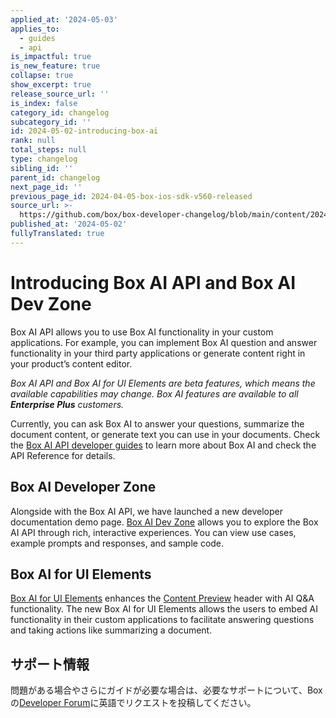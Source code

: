 ```yaml
---
applied_at: '2024-05-03'
applies_to:
  - guides
  - api
is_impactful: true
is_new_feature: true
collapse: true
show_excerpt: true
release_source_url: ''
is_index: false
category_id: changelog
subcategory_id: ''
id: 2024-05-02-introducing-box-ai
rank: null
total_steps: null
type: changelog
sibling_id: ''
parent_id: changelog
next_page_id: ''
previous_page_id: 2024-04-05-box-ios-sdk-v560-released
source_url: >-
  https://github.com/box/box-developer-changelog/blob/main/content/2024/05-02-introducing-box-ai.md
published_at: '2024-05-02'
fullyTranslated: true
---
```

# Introducing Box AI API and Box AI Dev Zone

Box AI API allows you to use Box AI functionality in your custom applications. For example, you can implement Box AI question and answer functionality in your third party applications or generate content right in your product’s content editor.

_Box AI API and Box AI for UI Elements are beta features, which means the available capabilities may change. Box AI features are available to all **Enterprise Plus** customers._

<!-- more -->

Currently, you can ask Box AI to answer your questions, summarize the document content, or generate text you can use in your documents. Check the [Box AI API developer guides][1] to learn more about Box AI and check the API Reference for details.

## Box AI Developer Zone

Alongside with the Box AI API, we have launched a new developer documentation demo page. [Box AI Dev Zone][2] allows you to explore the Box AI API through rich, interactive experiences. You can view use cases, example prompts and responses, and sample code.

## Box AI for UI Elements

[Box AI for UI Elements][3] enhances the [Content Preview][4] header with AI Q&A functionality. The new Box AI for UI Elements allows the users to embed AI functionality in their custom applications to facilitate answering questions and taking actions like summarizing a document.

## サポート情報

問題がある場合やさらにガイドが必要な場合は、必要なサポートについて、Boxの[Developer Forum][5]に英語でリクエストを投稿してください。

[1]: https://developer.box.com/guides/box-ai

[2]: https://developer.box.com/ai-dev-zone

[3]: g://embed/ui-elements/preview#box-ai-ui-element

[4]: g://embed/ui-elements/preview

[5]: https://forum.box.com/
